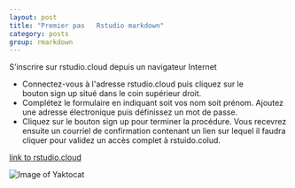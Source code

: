 ```yaml
---
layout: post
title: "Premier pas   Rstudio markdown"
category: posts
group: rmarkdown
---
```



S’inscrire sur rstudio.cloud depuis un navigateur Internet 
* Connectez-vous à l'adresse rstudio.cloud puis cliquez sur le bouton sign up situé dans le coin supérieur droit.
* Complétez le formulaire en indiquant soit vos nom soit prénom. Ajoutez une adresse électronique puis définissez un mot de passe.
* Cliquez sur le bouton sign up pour terminer la procédure. Vous recevrez ensuite un courriel de confirmation contenant un lien sur lequel il faudra cliquer pour validez un accès complet à rstuido.colud.


[link to rstudio.cloud](http://rstudio.cloud)

![Image of Yaktocat](https://pwer21c.github.io/images/rmarkdown1/001.png)
